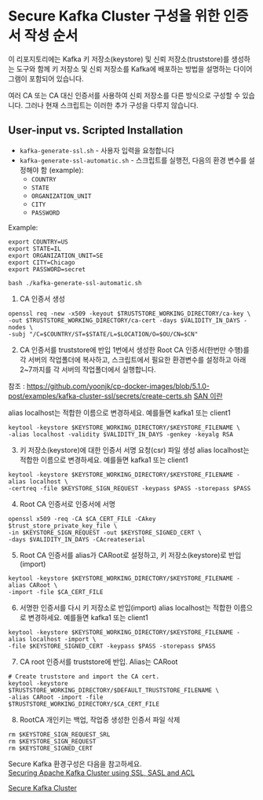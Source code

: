 Secure Kafka Cluster 구성을 위한 인증서 작성 순서
==========================================

이 리포지토리에는 Kafka 키 저장소(keystore) 및 신뢰 저장소(truststore)를 생성하는 도구와 함께 키 저장소 및 신뢰 저장소를 Kafka에 배포하는 방법을 설명하는 다이어그램이 포함되어 있습니다.

여러 CA 또는 CA 대신 인증서를 사용하여 신뢰 저장소를 다른 방식으로 구성할 수 있습니다. 그러나 현재 스크립트는 이러한 추가 구성을 다루지 않습니다.

## User-input vs. Scripted Installation

- `kafka-generate-ssl.sh` - 사용자 입력을 요청합니다
- `kafka-generate-ssl-automatic.sh` - 스크립트를 실행전, 다음의 환경 변수를 설정해야 함 (example):
  - `COUNTRY`
  - `STATE`
  - `ORGANIZATION_UNIT`
  - `CITY`
  - `PASSWORD`

Example:
```
export COUNTRY=US
export STATE=IL
export ORGANIZATION_UNIT=SE
export CITY=Chicago
export PASSWORD=secret

bash ./kafka-generate-ssl-automatic.sh
```
1. CA 인증서 생성
```
openssl req -new -x509 -keyout $TRUSTSTORE_WORKING_DIRECTORY/ca-key \
-out $TRUSTSTORE_WORKING_DIRECTORY/ca-cert -days $VALIDITY_IN_DAYS -nodes \
-subj "/C=$COUNTRY/ST=$STATE/L=$LOCATION/O=$OU/CN=$CN"
```

2. CA 인증서를 truststore에 반입 
1번에서 생성한 Root CA 인증서(한번만 수행)를 각 서버의 작업폴더에 복사하고,
스크립트에서 필요한 환경변수를 설정하고
아래 2~7까지를 각 서버의 작업폴더에서 실행합니다.   

참조 : https://github.com/yoonjk/cp-docker-images/blob/5.1.0-post/examples/kafka-cluster-ssl/secrets/create-certs.sh
[SAN 이란](https://ultimatesecurity.pro/post/san-certificate/)

alias localhost는 적합한 이름으로 변경하세요. 예를들면 kafka1 또는 client1
```
keytool -keystore $KEYSTORE_WORKING_DIRECTORY/$KEYSTORE_FILENAME \
-alias localhost -validity $VALIDITY_IN_DAYS -genkey -keyalg RSA
```

3. 키 저장소(keystore)에 대한 인증서 서명 요청(csr) 파일 생성
alias localhost는 적합한 이름으로 변경하세요. 예를들면 kafka1 또는 client1
```
keytool -keystore $KEYSTORE_WORKING_DIRECTORY/$KEYSTORE_FILENAME -alias localhost \
-certreq -file $KEYSTORE_SIGN_REQUEST -keypass $PASS -storepass $PASS
```

4. Root CA 인증서로 인증서에 서명
```
openssl x509 -req -CA $CA_CERT_FILE -CAkey $trust_store_private_key_file \
-in $KEYSTORE_SIGN_REQUEST -out $KEYSTORE_SIGNED_CERT \
-days $VALIDITY_IN_DAYS -CAcreateserial
```

5. Root CA 인증서를 alias가 CARoot로 설정하고, 키 저장소(keystore)로 반입(import)
```
keytool -keystore $KEYSTORE_WORKING_DIRECTORY/$KEYSTORE_FILENAME -alias CARoot \
-import -file $CA_CERT_FILE
```  

6. 서명한 인증서를 다시 키 저장소로 반입(import)
alias localhost는 적합한 이름으로 변경하세요. 예를들면 kafka1 또는 client1
``` 
keytool -keystore $KEYSTORE_WORKING_DIRECTORY/$KEYSTORE_FILENAME -alias localhost -import \
-file $KEYSTORE_SIGNED_CERT -keypass $PASS -storepass $PASS
``` 

7. CA root 인증서를 truststore에 반입. Alias는 CARoot
```
# Create truststore and import the CA cert.
keytool -keystore $TRUSTSTORE_WORKING_DIRECTORY/$DEFAULT_TRUSTSTORE_FILENAME \
-alias CARoot -import -file $TRUSTSTORE_WORKING_DIRECTORY/$CA_CERT_FILE
```

8. RootCA 개인키는 백업, 작업중 생성한 인증서 파일 삭제
``` 
rm $KEYSTORE_SIGN_REQUEST_SRL
rm $KEYSTORE_SIGN_REQUEST
rm $KEYSTORE_SIGNED_CERT
```

Secure Kafka 환경구성은 다음을 참고하세요.  
[Securing Apache Kafka Cluster using SSL, SASL and ACL](https://medium.com/egen/securing-kafka-cluster-using-sasl-acl-and-ssl-dec15b439f9d)

[Secure Kafka Cluster](https://blogs.oracle.com/datawarehousing/post/secure-kafka-cluster)

